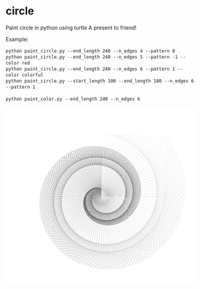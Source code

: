 # circle
Paint circle in python using turtle
A present to friend!

Example:
```
python paint_circle.py --end_length 240 --n_edges 4 --pattern 0
python paint_circle.py --end_length 240 --n_edges 5 --pattern -1 --color red
python paint_circle.py --end_length 240 --n_edges 6 --pattern 1 --color colorful
python paint_circle.py --start_length 100 --end_length 180 --n_edges 6 --pattern 1

python paint_color.py --end_length 240 --n_edges 6
```

![Screenshot](circle_240_4_0_monocolor.png)
